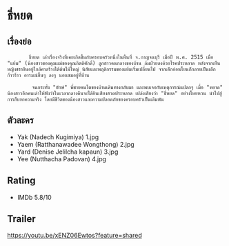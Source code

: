 # ธี่หยด

## เรื่องย่อ
           ธี่หยด เล่าเรื่องจริงที่เคยเกิดขึ้นกับครอบครัวหนึ่งในพื้นที่ จ.กาญจนบุรี เมื่อปี พ.ศ. 2515 เมื่อ "แย้ม" (น้องสาวของคุณแม่ของคุณกิตติศักดิ์) ลูกสาวคนกลางของบ้าน ล้มป่วยลงด้วยโรคประหลาด หลังจากเห็นหญิงชรายืนอยู่ใกล้ศาลร้างใต้ต้นไม้ใหญ่ นิสัยและพฤติกรรมของแย้มเริ่มเปลี่ยนไป จากเด็กอ่อนโยนก็กลายเป็นเด็กก้าวร้าว อารมณ์ขึ้นๆ ลงๆ นอนซมอยู่ที่บ้าน 

            จนกระทั่ง "ยักษ์" พี่ชายคนโตของบ้านเดินทางกลับมา และพบเจอกับเหตุการณ์แปลกๆ เมื่อ "หยาด" น้องสาวอีกคนเล่าให้ฟังว่าในเวลากลางคืนจะได้ยินเสียงสวดประหลาด เปล่งเสียงว่า "ธี่หยด" อย่างโหยหวน นำไปสู่การสืบหาความจริง โดยมีชีวิตของน้องสาวและความปลอดภัยของครอบครัวเป็นเดิมพัน


## ตัวละคร
- Yak (Nadech Kugimiya) 1.jpg
- Yaem (Ratthanawadee Wongthong) 2.jpg
- Yard (Denise Jelilcha kapaun) 3.jpg
- Yee (Nutthacha Padovan) 4.jpg

## Rating
- IMDb 5.8/10

## Trailer
https://youtu.be/xENZ06Ewtos?feature=shared